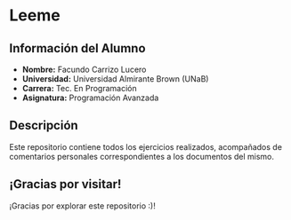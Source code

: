 # Leeme

## Información del Alumno
- **Nombre:** Facundo Carrizo Lucero
- **Universidad:** Universidad Almirante Brown (UNaB)
- **Carrera:** Tec. En Programación
- **Asignatura:** Programación Avanzada

## Descripción
Este repositorio contiene todos los ejercicios realizados, acompañados de comentarios personales correspondientes a los documentos del mismo.

## ¡Gracias por visitar!
¡Gracias por explorar este repositorio :)!
